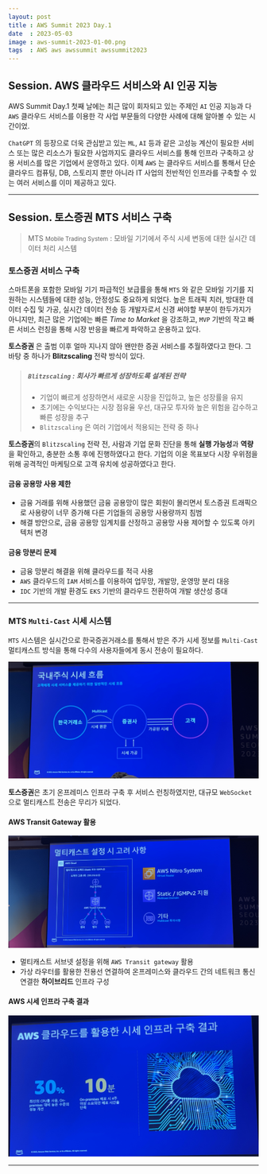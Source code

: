 ```yaml
---
layout: post
title : AWS Summit 2023 Day.1
date  : 2023-05-03
image : aws-summit-2023-01-00.png
tags  : AWS aws awssummit awssummit2023
---
```


## Session. AWS 클라우드 서비스와 AI 인공 지능

AWS Summit Day.1 첫째 날에는 최근 많이 회자되고 있는 주제인 `AI` 인공 지능과 다`AWS` 클라우드 서비스를 이용한 각 사업 부문들의 다양한 사례에 대해 알아볼 수 있는 시간이었.

`ChatGPT` 의 등장으로 더욱 관심받고 있는 `ML`, `AI` 등과 같은 고성능 계산이 필요한 서비스 또는 많은 리소스가 필요한 사업까지도 클라우드 서비스를 통해 인프라 구축하고
상용 서비스를 많은 기업에서 운영하고 있다.
이제 `AWS` 는 클라우드 서비스를 통해서 단순 클라우드 컴퓨팅, DB, 스토리지 뿐만 아니라 IT 사업의 전반적인 인프라를 구축할 수 있는 여러 서비스를 이미 제공하고 있다.

----

## Session. 토스증권 MTS 서비스 구축

> MTS <small>Mobile Trading System</small> : 모바일 기기에서 주식 시세 변동에 대한 실시간 데이터 처리 시스템

### 토스증권 서비스 구축

스마트폰을 포함한 모바일 기기 파급적인 보급률을 통해 `MTS` 와 같은 모바일 기기를 지원하는 시스템들에 대한 성능, 안정성도 중요하게 되었다.
높은 트래픽 치러, 방대한 데이터 수집 및 가공, 실시간 데이터 전송 등 개발자로서 신경 써야할 부분이 한두가지가 아니지만, 최근 많은 기업에는 빠른 *Time to Market* 을 강조하고,
`MVP` 기반의 작고 빠른 서비스 런칭을 통해 시장 반응을 빠르게 파악하고 운용하고 있다.

**토스증권** 은 출범 이후 얼마 지나지 않아 왠만한 증권 서비스를 추월하였다고 한다. 그 바탕 중 하나가 **Blitzscaling** 전략 방식이 있다.

> ##### `Blitzscaling` : 회사가 빠르게 성장하도록 설계된 전략
> - 기업이 빠르게 성장하면서 새로운 시장을 진입하고, 높은 성장률을 유지
> - 초기에는 수익보다는 시장 점유율 우선, 대규모 투자와 높은 위험을 감수하고 빠른 성장을 추구
> - `Blitzscaling` 은 여러 기업에서 적용되는 전략 중 하나

**토스증권**의 `Blitzscaling` 전략 전, 사람과 기업 문화 진단을 통해 **실행 가능성**과 **역량**을 확인하고, 충분한 소통 후에 진행하였다고 한다.
기업의 이윤 목표보다 시장 우위점을 위해 공격적인 마케팅으로 고객 유치에 성공하였다고 한다.

#### 금융 공용망 사용 제한

- 금융 거래를 위해 사용했던 금융 공용망이 많은 회원이 몰리면서 토스증권 트래픽으로 사용량이 너무 증가해 다른 기업들의 공용망 사용량까지 침범
- 해결 방안으로, 금융 공용망 임계치를 산정하고 공용망 사용 제어할 수 있도록 아키텍처 변경

#### 금융 망분리 문제

- 금융 망분리 해결을 위해 클라우드를 적극 사용
- `AWS` 클라우드의 `IAM` 서비스를 이용하여 업무망, 개발망, 운영망 분리 대응
- `IDC` 기반의 개발 환경도 `EKS` 기반의 클라우드 전환하여 개발 생산성 증대

----

### MTS `Multi-Cast` 시세 시스템

`MTS` 시스템은 실시간으로 한국증권거래소를 통해서 받은 주가 시세 정보를 `Multi-Cast` 멀티캐스트 방식을 통해 다수의 사용자들에게 동시 전송이 필요하다.

![토스증권 시세 시스템 데이터 흐름](/images/aws-summit-2023-01-01.png)

**토스증권**은 초기 온프레미스 인프라 구축 후 서비스 런칭하였지만, 대규모 `WebSocket` 으로 멀티캐스트 전송은 무리가 되었다.

#### AWS Transit Gateway 활용

![토스증권 AWS Transit gateway](/images/aws-summit-2023-01-02.png)

- 멀티캐스트 서브넷 설정을 위해 `AWS Transit gateway` 활용
- 가상 라우터를 활용한 전용선 연결하여 온프레미스와 클라우드 간의 네트워크 통신 연결한 **하이브리드** 인프라 구성

#### AWS 시세 인프라 구축 결과

![토스증권 AWS 활용 결과](/images/aws-summit-2023-01-03.png)

----

